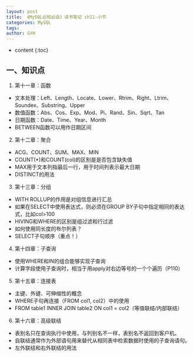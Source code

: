 ```yaml
---
layout: post
title:  《MySQL必知必会》读书笔记 ch11-小节
categories: MySQL
tags: 
author: GYH
---
```


* content
{:toc}

## 一、知识点

1. 第十一章：函数
- 文本处理：Left、Length、Locate、Lower、Rtrim、Right、Ltrim、Soundex、Substring、Upper
- 数值函数：Abs、Cos、Exp、Mod、Pi、Rand、Sin、Sqrt、Tan
- 日期函数：Date、Time、Year、Month
- BETWEEN函数可以用作日期区间
2. 第十二章：聚合
- ACG、COUNT、SUM、MAX、MIN
- COUNT(*)和COUNT(col)的区别是是否包含缺失值
- MAX用于文本列指最后一行，用于时间列表示最大日期
- DISTINCT的用法
3. 第十三章：分组
- WITH ROLLUP的作用是对组信息进行汇总
- 如果在SELECT中使用表达式，则必须在GROUP BY子句中指定相同的表达式，比如col>100
- HIVING和WHERE的区别是组过滤和行过滤
- 如何使用同长度的布尔列表？
- SELECT子句顺序（重点！）
4. 第十四章：子查询
- 使用WHERE和IN的组合能够实现子查询
- 计算字段使用子查询时，相当于用apply对右边等号的一个个遍历（P110）
5. 第十五章：连接表
- 主键、外键、可伸缩性的概念
- WHERE子句再连接（FROM col1, col2）中的使用
- FROM table1 INNER JOIN table2 ON col1 = col2（等值联结/内部联结）
6. 第十六章：高级联结
- 表别名只在查询执行中使用，与列别名不一样，表别名不返回到客户机。
- 自联结通常作为外部语句用来替代从相同表中检索数据时使用的子查询语句。
- 左外联结和右外联结的用法